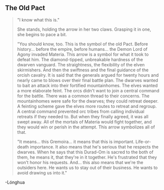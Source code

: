 ## The Old Pact

> "I know what this is."
> 
> She stands, holding the arrow in her two claws. Grasping it in one, she begins to pace a bit.
> 
> "You should know, too. This is the symbol of the old Pact. Before history... before the empire, before humans... the Demon Lord of Agony invaded Materia. This arrow is a symbol for what it took to defeat him. The diamond-tipped, unbreakable hardness of the dwarven vanguard. The straightness, the flexibility of the elven skirmishers. And then the swiftness and the final guidance of the orcish cavalry. It is said that the generals argued for twenty hours and nearly came to blows over their final battle plan. The dwarves wanted to bait an attack into their fortified mountainhomes. The elves wanted a more elaborate feint. The orcs didn't want to join a central command for the battle. There was a common thread to their concerns. The mountainhomes were safe for the dwarves; they could retreat deeper. A feinting scheme gave the elves more routes to retreat and regroup. A central command prevented orc tribes from calling individual retreats if they needed to. But when they finally agreed, it was all swept away. All of the mortals of Materia would fight together, and they would win or perish in the attempt. This arrow symbolizes all of that.
>
> "It means... this Gremoira... it means that this is important. Life-or-death importance. It also means that he's serious that he respects the dwarves. When he says that this Durad-Om is sacred to the both of them, he means it, that they're in it together. He's frustrated that they won't honor his requests. And... this also means that we're the outsiders here. He wants us to stay out of their business. He wants to avoid drawing us into it."

-Lónghua